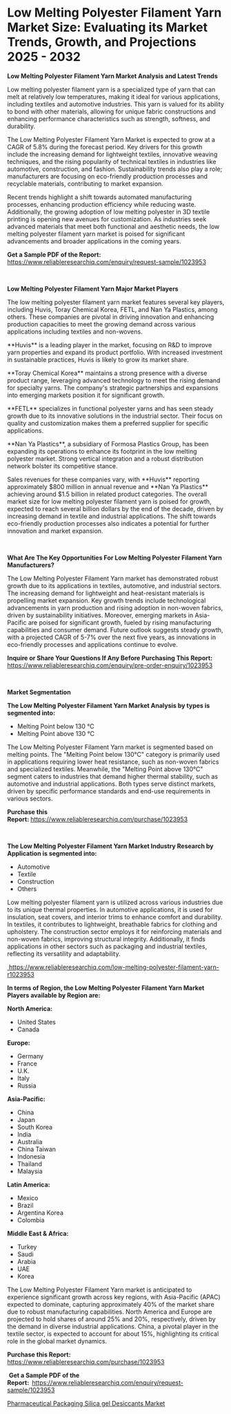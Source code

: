 <p><h1>Low Melting Polyester Filament Yarn Market Size: Evaluating its Market Trends, Growth, and Projections 2025 - 2032</h1></p><p><strong>Low Melting Polyester Filament Yarn Market Analysis and Latest Trends</strong></p>
<p><p>Low melting polyester filament yarn is a specialized type of yarn that can melt at relatively low temperatures, making it ideal for various applications, including textiles and automotive industries. This yarn is valued for its ability to bond with other materials, allowing for unique fabric constructions and enhancing performance characteristics such as strength, softness, and durability.</p><p>The Low Melting Polyester Filament Yarn Market is expected to grow at a CAGR of 5.8% during the forecast period. Key drivers for this growth include the increasing demand for lightweight textiles, innovative weaving techniques, and the rising popularity of technical textiles in industries like automotive, construction, and fashion. Sustainability trends also play a role; manufacturers are focusing on eco-friendly production processes and recyclable materials, contributing to market expansion.</p><p>Recent trends highlight a shift towards automated manufacturing processes, enhancing production efficiency while reducing waste. Additionally, the growing adoption of low melting polyester in 3D textile printing is opening new avenues for customization. As industries seek advanced materials that meet both functional and aesthetic needs, the low melting polyester filament yarn market is poised for significant advancements and broader applications in the coming years.</p></p>
<p><strong>Get a Sample PDF of the Report:&nbsp;</strong> <a href="https://www.reliableresearchiq.com/enquiry/request-sample/1023953?utm_campaign=3128&utm_medium=2&utm_source=Github&utm_content=ia&utm_term=07032025&utm_id=low-melting-polyester-filament-yarn">https://www.reliableresearchiq.com/enquiry/request-sample/1023953</a></p>
<p>&nbsp;</p>
<p><strong>Low Melting Polyester Filament Yarn Major Market Players</strong></p>
<p><p>The low melting polyester filament yarn market features several key players, including Huvis, Toray Chemical Korea, FETL, and Nan Ya Plastics, among others. These companies are pivotal in driving innovation and enhancing production capacities to meet the growing demand across various applications including textiles and non-wovens.</p><p>**Huvis** is a leading player in the market, focusing on R&D to improve yarn properties and expand its product portfolio. With increased investment in sustainable practices, Huvis is likely to grow its market share.</p><p>**Toray Chemical Korea** maintains a strong presence with a diverse product range, leveraging advanced technology to meet the rising demand for specialty yarns. The company's strategic partnerships and expansions into emerging markets position it for significant growth.</p><p>**FETL** specializes in functional polyester yarns and has seen steady growth due to its innovative solutions in the industrial sector. Their focus on quality and customization makes them a preferred supplier for specific applications.</p><p>**Nan Ya Plastics**, a subsidiary of Formosa Plastics Group, has been expanding its operations to enhance its footprint in the low melting polyester market. Strong vertical integration and a robust distribution network bolster its competitive stance.</p><p>Sales revenues for these companies vary, with **Huvis** reporting approximately $800 million in annual revenue and **Nan Ya Plastics** achieving around $1.5 billion in related product categories. The overall market size for low melting polyester filament yarn is poised for growth, expected to reach several billion dollars by the end of the decade, driven by increasing demand in textile and industrial applications. The shift towards eco-friendly production processes also indicates a potential for further innovation and market expansion.</p></p>
<p>&nbsp;</p>
<p><strong>What Are The Key Opportunities For Low Melting Polyester Filament Yarn Manufacturers?</strong></p>
<p><p>The Low Melting Polyester Filament Yarn market has demonstrated robust growth due to its applications in textiles, automotive, and industrial sectors. The increasing demand for lightweight and heat-resistant materials is propelling market expansion. Key growth trends include technological advancements in yarn production and rising adoption in non-woven fabrics, driven by sustainability initiatives. Moreover, emerging markets in Asia-Pacific are poised for significant growth, fueled by rising manufacturing capabilities and consumer demand. Future outlook suggests steady growth, with a projected CAGR of 5-7% over the next five years, as innovations in eco-friendly processes and applications continue to evolve.</p></p>
<p><strong>Inquire or Share Your Questions If Any Before Purchasing This Report:</strong> <a href="https://www.reliableresearchiq.com/enquiry/pre-order-enquiry/1023953?utm_campaign=3128&utm_medium=2&utm_source=Github&utm_content=ia&utm_term=07032025&utm_id=low-melting-polyester-filament-yarn">https://www.reliableresearchiq.com/enquiry/pre-order-enquiry/1023953</a></p>
<p>&nbsp;</p>
<p><strong>Market Segmentation</strong></p>
<p><strong>The Low Melting Polyester Filament Yarn Market Analysis by types is segmented into:</strong></p>
<p><ul><li>Melting Point below 130 ℃</li><li>Melting Point above 130 ℃</li></ul></p>
<p><p>The Low Melting Polyester Filament Yarn market is segmented based on melting points. The "Melting Point below 130°C" category is primarily used in applications requiring lower heat resistance, such as non-woven fabrics and specialized textiles. Meanwhile, the "Melting Point above 130°C" segment caters to industries that demand higher thermal stability, such as automotive and industrial applications. Both types serve distinct markets, driven by specific performance standards and end-use requirements in various sectors.</p></p>
<p><strong>Purchase this Report:&nbsp;</strong><a href="https://www.reliableresearchiq.com/purchase/1023953?utm_campaign=3128&utm_medium=2&utm_source=Github&utm_content=ia&utm_term=07032025&utm_id=low-melting-polyester-filament-yarn">https://www.reliableresearchiq.com/purchase/1023953</a></p>
<p>&nbsp;</p>
<p><strong>The Low Melting Polyester Filament Yarn Market Industry Research by Application is segmented into:</strong></p>
<p><ul><li>Automotive</li><li>Textile</li><li>Construction</li><li>Others</li></ul></p>
<p><p>Low melting polyester filament yarn is utilized across various industries due to its unique thermal properties. In automotive applications, it is used for insulation, seat covers, and interior trims to enhance comfort and durability. In textiles, it contributes to lightweight, breathable fabrics for clothing and upholstery. The construction sector employs it for reinforcing materials and non-woven fabrics, improving structural integrity. Additionally, it finds applications in other sectors such as packaging and industrial textiles, reflecting its versatility and adaptability.</p></p>
<p><a href="https://www.reliableresearchiq.com/low-melting-polyester-filament-yarn-r1023953?utm_campaign=3128&utm_medium=2&utm_source=Github&utm_content=ia&utm_term=07032025&utm_id=low-melting-polyester-filament-yarn">&nbsp;https://www.reliableresearchiq.com/low-melting-polyester-filament-yarn-r1023953</a></p>
<p><strong>In terms of Region, the Low Melting Polyester Filament Yarn Market Players available by Region are:</strong></p>
<p>
    <p> <strong> North America: </strong>
        <ul>
            <li>United States</li>
            <li>Canada</li>
        </ul>
        </p> 
    <p> <strong> Europe: </strong>
        <ul>
            <li>Germany</li>
            <li>France</li>
            <li>U.K.</li>
            <li>Italy</li>
            <li>Russia</li>
        </ul>
        </p> 
    <p> <strong> Asia-Pacific: </strong>
        <ul>
            <li>China</li>
            <li>Japan</li>
            <li>South Korea</li>
            <li>India</li>
            <li>Australia</li>
            <li>China Taiwan</li>
            <li>Indonesia</li>
            <li>Thailand</li>
            <li>Malaysia</li>
        </ul>
        </p> 
    <p> <strong> Latin America: </strong>
        <ul>
            <li>Mexico</li>
            <li>Brazil</li>
            <li>Argentina Korea</li>
            <li>Colombia</li>
        </ul>
        </p> 
    <p> <strong> Middle East & Africa: </strong>
        <ul>
            <li>Turkey</li>
            <li>Saudi</li>
            <li>Arabia</li>
            <li>UAE</li>
            <li>Korea</li>
        </ul>
    </p>
    </p>
<p><p>The Low Melting Polyester Filament Yarn market is anticipated to experience significant growth across key regions, with Asia-Pacific (APAC) expected to dominate, capturing approximately 40% of the market share due to robust manufacturing capabilities. North America and Europe are projected to hold shares of around 25% and 20%, respectively, driven by the demand in diverse industrial applications. China, a pivotal player in the textile sector, is expected to account for about 15%, highlighting its critical role in the global market dynamics.</p></p>
<p><strong>Purchase this Report: </strong><a href="https://www.reliableresearchiq.com/purchase/1023953?utm_campaign=3128&utm_medium=2&utm_source=Github&utm_content=ia&utm_term=07032025&utm_id=low-melting-polyester-filament-yarn">https://www.reliableresearchiq.com/purchase/1023953</a></p>
<p>&nbsp;<strong>Get a Sample PDF of the Report:&nbsp;&nbsp;</strong><a href="https://www.reliableresearchiq.com/enquiry/request-sample/1023953?utm_campaign=3128&utm_medium=2&utm_source=Github&utm_content=ia&utm_term=07032025&utm_id=low-melting-polyester-filament-yarn">https://www.reliableresearchiq.com/enquiry/request-sample/1023953</a></p>
<p><strong></strong></p>
<p><p><a href="https://github.com/ngozudapshi/Market-Research-Report-List-1/blob/main/pharmaceutical-packaging-silica-gel-desiccants-market.md?utm_campaign=3128&utm_medium=2&utm_source=Github&utm_content=ia&utm_term=07032025&utm_id=low-melting-polyester-filament-yarn">Pharmaceutical Packaging Silica gel Desiccants Market</a></p></p>